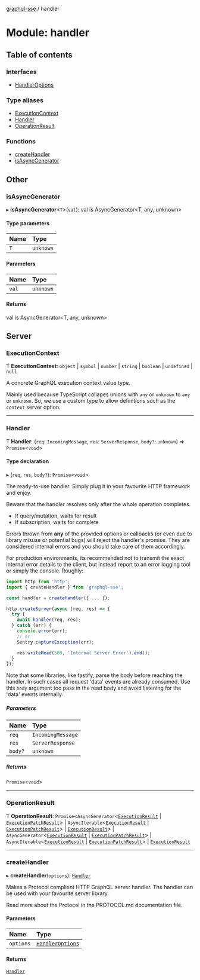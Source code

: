 [graphql-sse](../README.md) / handler

# Module: handler

## Table of contents

### Interfaces

- [HandlerOptions](../interfaces/handler.HandlerOptions.md)

### Type aliases

- [ExecutionContext](handler.md#executioncontext)
- [Handler](handler.md#handler)
- [OperationResult](handler.md#operationresult)

### Functions

- [createHandler](handler.md#createhandler)
- [isAsyncGenerator](handler.md#isasyncgenerator)

## Other

### isAsyncGenerator

▸ **isAsyncGenerator**<`T`\>(`val`): val is AsyncGenerator<T, any, unknown\>

#### Type parameters

| Name | Type |
| :------ | :------ |
| `T` | `unknown` |

#### Parameters

| Name | Type |
| :------ | :------ |
| `val` | `unknown` |

#### Returns

val is AsyncGenerator<T, any, unknown\>

## Server

### ExecutionContext

Ƭ **ExecutionContext**: `object` \| `symbol` \| `number` \| `string` \| `boolean` \| `undefined` \| ``null``

A concrete GraphQL execution context value type.

Mainly used because TypeScript collapes unions
with `any` or `unknown` to `any` or `unknown`. So,
we use a custom type to allow definitions such as
the `context` server option.

___

### Handler

Ƭ **Handler**: (`req`: `IncomingMessage`, `res`: `ServerResponse`, `body?`: `unknown`) => `Promise`<`void`\>

#### Type declaration

▸ (`req`, `res`, `body?`): `Promise`<`void`\>

The ready-to-use handler. Simply plug it in your favourite HTTP framework
and enjoy.

Beware that the handler resolves only after the whole operation completes.
- If query/mutation, waits for result
- If subscription, waits for complete

Errors thrown from **any** of the provided options or callbacks (or even due to
library misuse or potential bugs) will reject the handler's promise. They are
considered internal errors and you should take care of them accordingly.

For production environments, its recommended not to transmit the exact internal
error details to the client, but instead report to an error logging tool or simply
the console. Roughly:

```ts
import http from 'http';
import { createHandler } from 'graphql-sse';

const handler = createHandler({ ... });

http.createServer(async (req, res) => {
  try {
    await handler(req, res);
  } catch (err) {
    console.error(err);
    // or
    Sentry.captureException(err);

    res.writeHead(500, 'Internal Server Error').end();
  }
});
```

Note that some libraries, like fastify, parse the body before reaching the handler.
In such cases all request 'data' events are already consumed. Use this `body` argument
too pass in the read body and avoid listening for the 'data' events internally.

##### Parameters

| Name | Type |
| :------ | :------ |
| `req` | `IncomingMessage` |
| `res` | `ServerResponse` |
| `body?` | `unknown` |

##### Returns

`Promise`<`void`\>

___

### OperationResult

Ƭ **OperationResult**: `Promise`<`AsyncGenerator`<[`ExecutionResult`](../interfaces/common.ExecutionResult.md) \| [`ExecutionPatchResult`](../interfaces/common.ExecutionPatchResult.md)\> \| `AsyncIterable`<[`ExecutionResult`](../interfaces/common.ExecutionResult.md) \| [`ExecutionPatchResult`](../interfaces/common.ExecutionPatchResult.md)\> \| [`ExecutionResult`](../interfaces/common.ExecutionResult.md)\> \| `AsyncGenerator`<[`ExecutionResult`](../interfaces/common.ExecutionResult.md) \| [`ExecutionPatchResult`](../interfaces/common.ExecutionPatchResult.md)\> \| `AsyncIterable`<[`ExecutionResult`](../interfaces/common.ExecutionResult.md) \| [`ExecutionPatchResult`](../interfaces/common.ExecutionPatchResult.md)\> \| [`ExecutionResult`](../interfaces/common.ExecutionResult.md)

___

### createHandler

▸ **createHandler**(`options`): [`Handler`](handler.md#handler)

Makes a Protocol complient HTTP GraphQL server  handler. The handler can
be used with your favourite server library.

Read more about the Protocol in the PROTOCOL.md documentation file.

#### Parameters

| Name | Type |
| :------ | :------ |
| `options` | [`HandlerOptions`](../interfaces/handler.HandlerOptions.md) |

#### Returns

[`Handler`](handler.md#handler)
